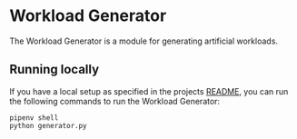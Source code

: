 # Workload Generator

The Workload Generator is a module for generating artificial workloads.

## Running locally

If you have a local setup as specified in the projects [README](../README.md), you can run the following commands to run the Workload Generator:

```
pipenv shell
python generator.py
```
